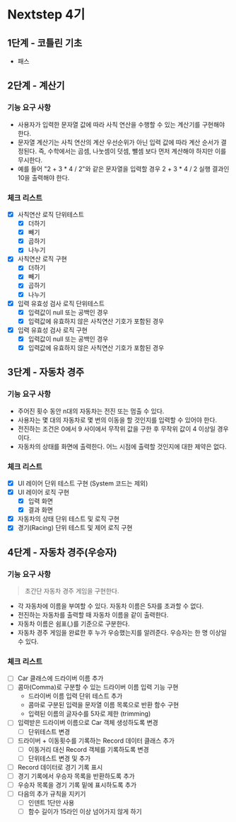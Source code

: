# Nextstep 4기

## 1단계 - 코틀린 기초

- 패스

## 2단계 - 계산기

### 기능 요구 사항

* 사용자가 입력한 문자열 값에 따라 사칙 연산을 수행할 수 있는 계산기를 구현해야 한다.
* 문자열 계산기는 사칙 연산의 계산 우선순위가 아닌 입력 값에 따라 계산 순서가 결정된다. 즉, 수학에서는 곱셈, 나눗셈이 덧셈, 뺄셈 보다 먼저 계산해야 하지만 이를 무시한다.
* 예를 들어 "2 + 3 * 4 / 2"와 같은 문자열을 입력할 경우 2 + 3 * 4 / 2 실행 결과인 10을 출력해야 한다.

### 체크 리스트

* [x] 사칙연산 로직 단위테스트
    * [x] 더하기
    * [x] 빼기
    * [x] 곱하기
    * [x] 나누기
* [x] 사칙연산 로직 구현
    * [x] 더하기
    * [x] 빼기
    * [x] 곱하기
    * [x] 나누기
* [x] 입력 유효성 검사 로직 단위테스트
    * [x] 입력값이 null 또는 공백인 경우 
    * [x] 입력값에 유효하지 않은 사칙연산 기호가 포함된 경우
* [x] 입력 유효성 검사 로직 구현
    * [x] 입력값이 null 또는 공백인 경우 
    * [x] 입력값에 유효하지 않은 사칙연산 기호가 포함된 경우

## 3단계 - 자동차 경주

### 기능 요구 사항

* 주어진 횟수 동안 n대의 자동차는 전진 또는 멈출 수 있다.
* 사용자는 몇 대의 자동차로 몇 번의 이동을 할 것인지를 입력할 수 있어야 한다.
* 전진하는 조건은 0에서 9 사이에서 무작위 값을 구한 후 무작위 값이 4 이상일 경우이다.
* 자동차의 상태를 화면에 출력한다. 어느 시점에 출력할 것인지에 대한 제약은 없다.

### 체크 리스트
* [x] UI 레이어 단위 테스트 구현 (System 코드는 제외)
* [x] UI 레이어 로직 구현
    * [x] 입력 화면
    * [x] 결과 화면
* [x] 자동차의 상태 단위 테스트 및 로직 구현
* [x] 경기(Racing) 단위 테스트 및 제어 로직 구현

## 4단계 - 자동차 경주(우승자)

### 기능 요구 사항
> 초간단 자동차 경주 게임을 구현한다.
* 각 자동차에 이름을 부여할 수 있다. 자동차 이름은 5자를 초과할 수 없다.
* 전진하는 자동차를 출력할 때 자동차 이름을 같이 출력한다.
* 자동차 이름은 쉼표(,)를 기준으로 구분한다.
* 자동차 경주 게임을 완료한 후 누가 우승했는지를 알려준다. 우승자는 한 명 이상일 수 있다.

### 체크 리스트
* [ ] Car 클래스에 드라이버 이름 추가
* [ ] 콤마(Comma)로 구분할 수 있는 드라이버 이름 입력 기능 구현
    * 드라이버 이름 입력 단위 테스트 추가
    * 콤마로 구분된 입력을 문자열 이름 목록으로 반환 함수 구현
    * 입력된 이름의 글자수를 5자로 제한 (trimming)
* [ ] 입력받은 드라이버 이름으로 Car 객체 생성하도록 변경
    * [ ] 단위테스트 변경 
* [ ] 드라이버 + 이동횟수를 기록하는 Record 데이터 클래스 추가
    * [ ] 이동거리 대신 Record 객체를 기록하도록 변경
    * [ ] 단위테스트 변경 및 추가
* [ ] Record 데이터로 경기 기록 표시
* [ ] 경기 기록에서 우승자 목록을 반환하도록 추가
* [ ] 우승자 목록을 경기 기록 밑에 표시하도록 추가
* [ ] 다음의 추가 규칙을 지키기
    * [ ] 인덴트 1단만 사용
    * [ ] 함수 길이가 15라인 이상 넘어가지 않게 하기
